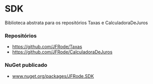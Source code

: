# SDK

Biblioteca abstrata para os repositórios Taxas e CalculadoraDeJuros

### Repositórios
- https://github.com/JFRode/Taxas
- https://github.com/JFRode/CalculadoraDeJuros

### NuGet publicado
- www.nuget.org/packages/JFRode.SDK
